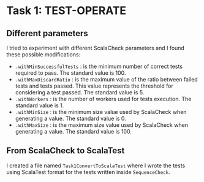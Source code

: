 # Task 1: TEST-OPERATE

## Different parameters

I tried to experiment with different ScalaCheck parameters and I found these possible modifications:
* `.withMinSuccessfulTests` : is the minimum number of correct tests required to pass. The standard value is 100.
* `.withMaxDiscardRatio` : is the maximum value of the ratio between failed tests and tests passed. This value represents the threshold for considering a test passed. The standard value is 5.
* `.withWorkers` : is the number of workers used for tests execution. The standard value is 1.
* `.withMinSize` : is the minimum size value used by ScalaCheck when generating a value. The standard value is 0.
* `.withMaxSize` : is the maximum size value used by ScalaCheck when generating a value. The standard value is 100.

## From ScalaCheck to ScalaTest

I created a file named `Task1ConvertToScalaTest` where I wrote the tests using ScalaTest format for the tests written inside `SequenceCheck`.
